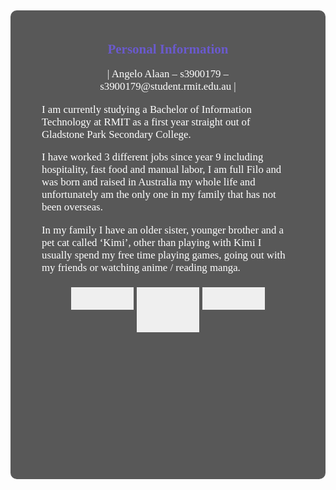 <!DOCTYPE html>
<style>
body
{
  background-image:url("bg/bg.jpg");
  background-size:100%;
  background-position: center;
  background-repeat: no-repeat;
  background-size: cover;
}

.container
{
  min-height: 95vh;
  display: flex;
  align-items: center;
  justify-content: center;
}

.box {
  height:650px;
  width: 420px;
  background: rgba(0,0,0,0.65);
  padding: 50px;
  border-radius: 10px;
  position: ;
  text-align: center;
  color: white;
  font-family: Calibri;
  font-size: 150%;
  color: SlateBlue;
}
.ptemp
{
  color: white;
  font-size: 80%;
  text-align: left;
}
.btn_interest
{
  border: none;
    background-image:url("btn/interest.jpg");
    padding: 14px 28px;
    width: 100px;
    height: 36px;
    background-size: cover;
    cursor: pointer;
    display: inline-block;
}
.btn_career
{
  border: none;
    background-image:url("btn/career.jpg");
    padding: 14px 28px;
    width: 100px;
    height: 36px;
    background-size: cover;
    cursor: pointer;
    display: inline-block;
}
.btn_personality
{
  border: none;
    background-image:url("btn/personality.jpg");
    padding: 14px 28px;
    width: 100px;
    height: 36px;
    background-size: cover;
    cursor: pointer;
    display: inline-block;
}
.btn_project
{
  border: none;
    background-image:url("btn/project.jpg");
    padding: 14px 28px;
    width: 100px;
    height: 36px;
    background-size: cover;
    cursor: pointer;
    display: inline-block;
}
</style>


<body>
<!-- Heading, Text and Buttons -->
<div class ="container">
  <div class="box">
    <!-- Heading -->
    <b>Personal Information</b>
    <!-- Contacts -->
    <p style="font-size:80%;color:white">| Angelo Alaan – s3900179 – s3900179@student.rmit.edu.au | </p>
    <!-- Main Text -->
    <p class = "ptemp">
      I am currently studying a Bachelor of Information Technology at RMIT as a first year straight out of Gladstone Park Secondary College.
    </p>
    <p class = "ptemp">
       I have worked 3 different jobs since year 9 including hospitality, fast food and manual labor, I am full Filo and was born and raised in Australia my whole life and unfortunately am the only one in my family that has not been overseas.
      </p>
      <p class = "ptemp">
        In my family I have an older sister, younger brother and a pet cat called ‘Kimi’, other than playing with Kimi I usually spend my free time playing games, going out with my friends or watching anime / reading manga.
      </p>

<!-- Buttons -->
<a href="interest.html"><button class = "btn_interest"></button></a>
<a href="career.html"><button class = "btn_career"></button></a>
<a href="personality.html"><button class = "btn_personality"></button></a>
<a href="project.html"><button class = "btn_project"></button></a>

  </div>
</div>

</body>
</html>
